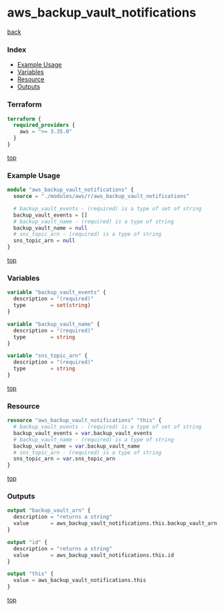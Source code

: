 # aws_backup_vault_notifications

[back](../aws.md)

### Index

- [Example Usage](#example-usage)
- [Variables](#variables)
- [Resource](#resource)
- [Outputs](#outputs)

### Terraform

```terraform
terraform {
  required_providers {
    aws = ">= 3.35.0"
  }
}
```

[top](#index)

### Example Usage

```terraform
module "aws_backup_vault_notifications" {
  source = "./modules/aws/r/aws_backup_vault_notifications"

  # backup_vault_events - (required) is a type of set of string
  backup_vault_events = []
  # backup_vault_name - (required) is a type of string
  backup_vault_name = null
  # sns_topic_arn - (required) is a type of string
  sns_topic_arn = null
}
```

[top](#index)

### Variables

```terraform
variable "backup_vault_events" {
  description = "(required)"
  type        = set(string)
}

variable "backup_vault_name" {
  description = "(required)"
  type        = string
}

variable "sns_topic_arn" {
  description = "(required)"
  type        = string
}
```

[top](#index)

### Resource

```terraform
resource "aws_backup_vault_notifications" "this" {
  # backup_vault_events - (required) is a type of set of string
  backup_vault_events = var.backup_vault_events
  # backup_vault_name - (required) is a type of string
  backup_vault_name = var.backup_vault_name
  # sns_topic_arn - (required) is a type of string
  sns_topic_arn = var.sns_topic_arn
}
```

[top](#index)

### Outputs

```terraform
output "backup_vault_arn" {
  description = "returns a string"
  value       = aws_backup_vault_notifications.this.backup_vault_arn
}

output "id" {
  description = "returns a string"
  value       = aws_backup_vault_notifications.this.id
}

output "this" {
  value = aws_backup_vault_notifications.this
}
```

[top](#index)